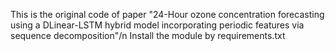This is the original code of paper "24-Hour ozone concentration forecasting using a DLinear-LSTM hybrid model incorporating periodic features via sequence decomposition"/n
Install the module by requirements.txt
